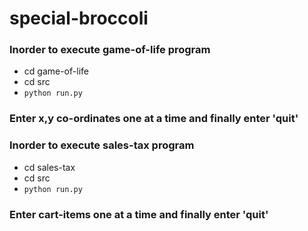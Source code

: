 # special-broccoli

### Inorder to execute game-of-life program
- cd game-of-life
- cd src
- `python run.py`

### Enter x,y co-ordinates one at a time and finally enter 'quit'

### Inorder to execute sales-tax program
- cd sales-tax
- cd src
- `python run.py`

### Enter cart-items one at a time and finally enter 'quit'

